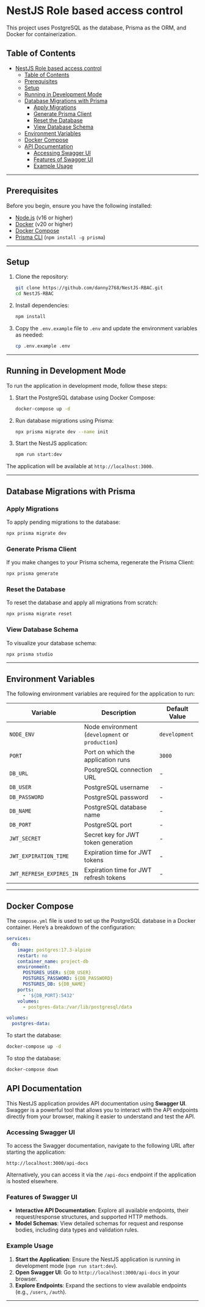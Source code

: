 # NestJS Role based access control

This project uses PostgreSQL as the database, Prisma as the ORM, and Docker for containerization.

## Table of Contents

- [NestJS Role based access control](#nestjs-role-based-access-control)
  - [Table of Contents](#table-of-contents)
  - [Prerequisites](#prerequisites)
  - [Setup](#setup)
  - [Running in Development Mode](#running-in-development-mode)
  - [Database Migrations with Prisma](#database-migrations-with-prisma)
    - [Apply Migrations](#apply-migrations)
    - [Generate Prisma Client](#generate-prisma-client)
    - [Reset the Database](#reset-the-database)
    - [View Database Schema](#view-database-schema)
  - [Environment Variables](#environment-variables)
  - [Docker Compose](#docker-compose)
  - [API Documentation](#api-documentation)
    - [Accessing Swagger UI](#accessing-swagger-ui)
    - [Features of Swagger UI](#features-of-swagger-ui)
    - [Example Usage](#example-usage)

---

## Prerequisites

Before you begin, ensure you have the following installed:

- [Node.js](https://nodejs.org/) (v16 or higher)
- [Docker](https://www.docker.com/) (v20 or higher)
- [Docker Compose](https://docs.docker.com/compose/)
- [Prisma CLI](https://www.prisma.io/docs/concepts/components/prisma-cli) (`npm install -g prisma`)

---

## Setup

1. Clone the repository:

   ```bash
   git clone https://github.com/danny2768/NestJS-RBAC.git
   cd NestJS-RBAC
   ```

2. Install dependencies:

   ```bash
   npm install
   ```

3. Copy the `.env.example` file to `.env` and update the environment variables as needed:

   ```bash
   cp .env.example .env
   ```

---

## Running in Development Mode

To run the application in development mode, follow these steps:

1. Start the PostgreSQL database using Docker Compose:

   ```bash
   docker-compose up -d
   ```

2. Run database migrations using Prisma:

   ```bash
   npx prisma migrate dev --name init
   ```

3. Start the NestJS application:

   ```bash
   npm run start:dev
   ```

The application will be available at `http://localhost:3000`.

---

## Database Migrations with Prisma

### Apply Migrations

To apply pending migrations to the database:

```bash
npx prisma migrate dev
```

### Generate Prisma Client

If you make changes to your Prisma schema, regenerate the Prisma Client:

```bash
npx prisma generate
```

### Reset the Database

To reset the database and apply all migrations from scratch:

```bash
npx prisma migrate reset
```

### View Database Schema

To visualize your database schema:

```bash
npx prisma studio
```

---

## Environment Variables

The following environment variables are required for the application to run:

| Variable                 | Description                                      | Default Value |
| ------------------------ | ------------------------------------------------ | ------------- |
| `NODE_ENV`               | Node environment (`development` or `production`) | `development` |
| `PORT`                   | Port on which the application runs               | `3000`        |
| `DB_URL`                 | PostgreSQL connection URL                        | -             |
| `DB_USER`                | PostgreSQL username                              | -             |
| `DB_PASSWORD`            | PostgreSQL password                              | -             |
| `DB_NAME`                | PostgreSQL database name                         | -             |
| `DB_PORT`                | PostgreSQL port                                  | -             |
| `JWT_SECRET`             | Secret key for JWT token generation              | -             |
| `JWT_EXPIRATION_TIME`    | Expiration time for JWT tokens                   | -             |
| `JWT_REFRESH_EXPIRES_IN` | Expiration time for JWT refresh tokens           | -             |

---

## Docker Compose

The `compose.yml` file is used to set up the PostgreSQL database in a Docker container. Here’s a breakdown of the configuration:

```yaml
services:
  db:
    image: postgres:17.3-alpine
    restart: no
    container_name: project-db
    environment:
      POSTGRES_USER: ${DB_USER}
      POSTGRES_PASSWORD: ${DB_PASSWORD}
      POSTGRES_DB: ${DB_NAME}
    ports:
      - '${DB_PORT}:5432'
    volumes:
      - postgres-data:/var/lib/postgresql/data

volumes:
  postgres-data:
```

To start the database:

```bash
docker-compose up -d
```

To stop the database:

```bash
docker-compose down
```

## API Documentation

This NestJS application provides API documentation using **Swagger UI**. Swagger is a powerful tool that allows you to interact with the API endpoints directly from your browser, making it easier to understand and test the API.

### Accessing Swagger UI

To access the Swagger documentation, navigate to the following URL after starting the application:

```url
http://localhost:3000/api-docs
```

Alternatively, you can access it via the `/api-docs` endpoint if the application is hosted elsewhere.

### Features of Swagger UI

- **Interactive API Documentation**: Explore all available endpoints, their request/response structures, and supported HTTP methods.
- **Model Schemas**: View detailed schemas for request and response bodies, including data types and validation rules.

### Example Usage

1. **Start the Application**: Ensure the NestJS application is running in development mode (`npm run start:dev`).
2. **Open Swagger UI**: Go to `http://localhost:3000/api-docs` in your browser.
3. **Explore Endpoints**: Expand the sections to view available endpoints (e.g., `/users`, `/auth`).

---

